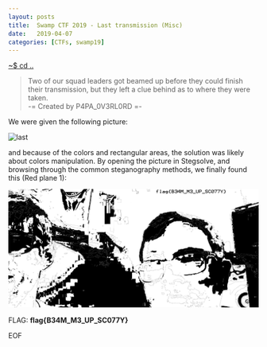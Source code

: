 ```yaml
---
layout: posts
title:  Swamp CTF 2019 - Last transmission (Misc)
date:   2019-04-07
categories: [CTFs, swamp19]
---
```


[~$ cd ..](/ctfs/swamp19/2019/04/07/index.html)

>Two of our squad leaders got beamed up before they could finish their transmission, but they left a clue behind as to where they were taken.  
>-= Created by P4PA_0V3RL0RD =-

We were given the following picture:

![last](/assets/res/CTFs/swamp19/last_transmission/last.png)

and because of the colors and rectangular areas, the solution was likely about colors manipulation. By opening the picture in Stegsolve, and browsing through the common steganography methods, we finally found this (Red plane 1):

![solved](/assets/res/CTFs/swamp19/last_transmission/solved.png)

FLAG: **flag{B34M_M3_UP_SC077Y}**

EOF
